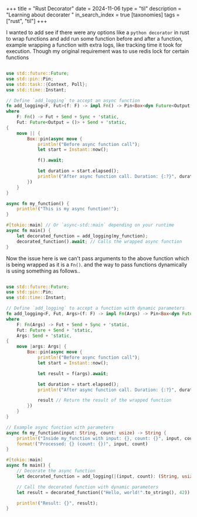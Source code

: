 +++
title = "Rust Decorator"
date = 2024-11-06
type = "til"
description = "Learning about decorater "
in_search_index = true
[taxonomies]
tags = ["rust", "til"]
+++

I wanted to add see if there were any options like a `python decorator` in rust to wrap functions and add run some function before and after a function, example wrapping a function with extra logs, like tracking time it took for execution. Though my original requirement was to use redis lock for certain functions

```rust

use std::future::Future;
use std::pin::Pin;
use std::task::{Context, Poll};
use std::time::Instant;

// Define `add_logging` to accept an async function
fn add_logging<F, Fut>(f: F) -> impl Fn() -> Pin<Box<dyn Future<Output = ()>>>
where
    F: Fn() -> Fut + Send + Sync + 'static,
    Fut: Future<Output = ()> + Send + 'static,
{
    move || {
        Box::pin(async move {
            println!("Before async function call");
            let start = Instant::now();

            f().await;

            let duration = start.elapsed();
            println!("After async function call. Duration: {:?}", duration);
        })
    }
}

async fn my_function() {
    println!("This is my async function!");
}

#[tokio::main] // Or `async-std::main` depending on your runtime
async fn main() {
    let decorated_function = add_logging(my_function);
    decorated_function().await; // Calls the wrapped async function
}
```

Now the issue here is we can't pass arguments to the above function which is being wrapped as it is a `Fn()`. and the way to pass functions dynamically is using something as follows..

```rust

use std::future::Future;
use std::pin::Pin;
use std::time::Instant;

// Define `add_logging` to accept a function with dynamic parameters
fn add_logging<F, Fut, Args>(f: F) -> impl Fn(Args) -> Pin<Box<dyn Future<Output = Fut::Output> + Send>>
where
    F: Fn(Args) -> Fut + Send + Sync + 'static,
    Fut: Future + Send + 'static,
    Args: Send + 'static,
{
    move |args: Args| {
        Box::pin(async move {
            println!("Before async function call");
            let start = Instant::now();

            let result = f(args).await;

            let duration = start.elapsed();
            println!("After async function call. Duration: {:?}", duration);

            result // Return the result of the wrapped function
        })
    }
}

// Example async function with parameters
async fn my_function(input: String, count: usize) -> String {
    println!("Inside my_function with input: {}, count: {}", input, count);
    format!("Processed: {} (count: {})", input, count)
}

#[tokio::main]
async fn main() {
    // Decorate the async function
    let decorated_function = add_logging(|(input, count): (String, usize)| my_function(input, count));

    // Call the decorated function with dynamic parameters
    let result = decorated_function(("Hello, world!".to_string(), 42)).await;

    println!("Result: {}", result);
}
```
